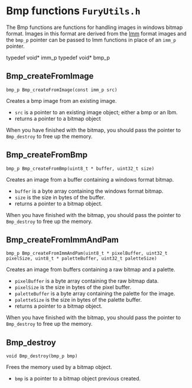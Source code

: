 # Bmp functions `FuryUtils.h`

The Bmp functions are functions for handling images in windows bitmap format. 
Images in this format are derived from the [Imm](imm.md) format images and the `bmp_p` pointer can be passed to Imm functions in place of an `imm_p` pointer.

typedef void* imm_p
typedef void* bmp_p

## Bmp_createFromImage

`bmp_p Bmp_createFromImage(const imm_p src)`

Creates a bmp image from an existing image.

- `src` is a pointer to an existing image object; either a bmp or an lbm.
- returns a pointer to a bitmap object

When you have finished with the bitmap, you should pass the pointer to `Bmp_destroy` to free up the memory.

## Bmp_createFromBmp

`bmp_p Bmp_createFromBmp(uint8_t * buffer, uint32_t size)`

Creates an image from a buffer containing a windows format bitmap.

- `buffer` is a byte array containing the windows format bitmap.
- `size` is the size in bytes of the buffer.
- returns a pointer to a bitmap object.

When you have finished with the bitmap, you should pass the pointer to `Bmp_destroy` to free up the memory.

## Bmp_createFromImmAndPam

`bmp_p Bmp_createFromImmAndPam(uint8_t * pixelBuffer, uint32_t pixelSize, uint8_t * paletteBuffer, uint32_t paletteSize)`

Creates an image from buffers containing a raw bitmap and a palette.

- `pixelBuffer` is a byte array containing the raw bitmap data.
- `pixelSize` is the size in bytes of the pixel buffer.
- `paletteBuffer` is a byte array containing the palette for the image.
- `paletteSize` is the size in bytes of the palette buffer.
- returns a pointer to a bitmap object.

When you have finished with the bitmap, you should pass the pointer to `Bmp_destroy` to free up the memory.

## Bmp_destroy

`void Bmp_destroy(bmp_p bmp)`

Frees the memory used by a bitmap object.

- `bmp` is a pointer to a bitmap object previous created.

